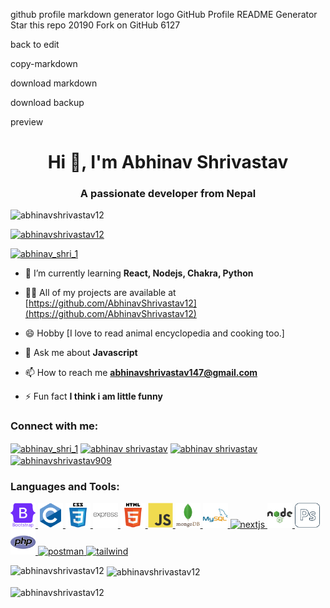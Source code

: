 github profile markdown generator logo
GitHub Profile README Generator
Star this repo
20190
Fork on GitHub
6127

back to edit

copy-markdown

download markdown

download backup

preview
<h1 align="center">Hi 👋, I'm Abhinav Shrivastav</h1>
<h3 align="center">A passionate developer from Nepal</h3>

<p align="left"> <img src="https://komarev.com/ghpvc/?username=abhinavshrivastav12&label=Profile%20views&color=0e75b6&style=flat" alt="abhinavshrivastav12" /> </p>

<p align="left"> <a href="https://github.com/ryo-ma/github-profile-trophy"><img src="https://github-profile-trophy.vercel.app/?username=abhinavshrivastav12" alt="abhinavshrivastav12" /></a> </p>

<p align="left"> <a href="https://twitter.com/abhinav_shri_1" target="blank"><img src="https://img.shields.io/twitter/follow/abhinav_shri_1?logo=twitter&style=for-the-badge" alt="abhinav_shri_1" /></a> </p>

- 🌱 I’m currently learning **React, Nodejs, Chakra, Python**

- 👨‍💻 All of my projects are available at [https://github.com/AbhinavShrivastav12](https://github.com/AbhinavShrivastav12)

- 😄 Hobby [I love to read animal encyclopedia and cooking too.]
- 💬 Ask me about **Javascript**

- 📫 How to reach me **abhinavshrivastav147@gmail.com**

- ⚡ Fun fact **I think i am little funny**

<h3 align="left">Connect with me:</h3>
<p align="left">
<a href="https://twitter.com/abhinav_shri_1" target="blank"><img align="center" src="https://raw.githubusercontent.com/rahuldkjain/github-profile-readme-generator/master/src/images/icons/Social/twitter.svg" alt="abhinav_shri_1" height="30" width="40" /></a>
<a href="https://linkedin.com/in/abhinav shrivastav" target="blank"><img align="center" src="https://raw.githubusercontent.com/rahuldkjain/github-profile-readme-generator/master/src/images/icons/Social/linked-in-alt.svg" alt="abhinav shrivastav" height="30" width="40" /></a>
<a href="https://stackoverflow.com/users/abhinav shrivastav" target="blank"><img align="center" src="https://raw.githubusercontent.com/rahuldkjain/github-profile-readme-generator/master/src/images/icons/Social/stack-overflow.svg" alt="abhinav shrivastav" height="30" width="40" /></a>
<a href="https://instagram.com/abhinavshrivastav909" target="blank"><img align="center" src="https://raw.githubusercontent.com/rahuldkjain/github-profile-readme-generator/master/src/images/icons/Social/instagram.svg" alt="abhinavshrivastav909" height="30" width="40" /></a>
</p>

<h3 align="left">Languages and Tools:</h3>
<p align="left"> <a href="https://getbootstrap.com" target="_blank" rel="noreferrer"> <img src="https://raw.githubusercontent.com/devicons/devicon/master/icons/bootstrap/bootstrap-plain-wordmark.svg" alt="bootstrap" width="40" height="40"/> </a> <a href="https://www.cprogramming.com/" target="_blank" rel="noreferrer"> <img src="https://raw.githubusercontent.com/devicons/devicon/master/icons/c/c-original.svg" alt="c" width="40" height="40"/> </a> <a href="https://www.w3schools.com/css/" target="_blank" rel="noreferrer"> <img src="https://raw.githubusercontent.com/devicons/devicon/master/icons/css3/css3-original-wordmark.svg" alt="css3" width="40" height="40"/> </a> <a href="https://expressjs.com" target="_blank" rel="noreferrer"> <img src="https://raw.githubusercontent.com/devicons/devicon/master/icons/express/express-original-wordmark.svg" alt="express" width="40" height="40"/> </a> <a href="https://www.w3.org/html/" target="_blank" rel="noreferrer"> <img src="https://raw.githubusercontent.com/devicons/devicon/master/icons/html5/html5-original-wordmark.svg" alt="html5" width="40" height="40"/> </a> <a href="https://developer.mozilla.org/en-US/docs/Web/JavaScript" target="_blank" rel="noreferrer"> <img src="https://raw.githubusercontent.com/devicons/devicon/master/icons/javascript/javascript-original.svg" alt="javascript" width="40" height="40"/> </a> <a href="https://www.mongodb.com/" target="_blank" rel="noreferrer"> <img src="https://raw.githubusercontent.com/devicons/devicon/master/icons/mongodb/mongodb-original-wordmark.svg" alt="mongodb" width="40" height="40"/> </a> <a href="https://www.mysql.com/" target="_blank" rel="noreferrer"> <img src="https://raw.githubusercontent.com/devicons/devicon/master/icons/mysql/mysql-original-wordmark.svg" alt="mysql" width="40" height="40"/> </a> <a href="https://nextjs.org/" target="_blank" rel="noreferrer"> <img src="https://cdn.worldvectorlogo.com/logos/nextjs-2.svg" alt="nextjs" width="40" height="40"/> </a> <a href="https://nodejs.org" target="_blank" rel="noreferrer"> <img src="https://raw.githubusercontent.com/devicons/devicon/master/icons/nodejs/nodejs-original-wordmark.svg" alt="nodejs" width="40" height="40"/> </a> <a href="https://www.photoshop.com/en" target="_blank" rel="noreferrer"> <img src="https://raw.githubusercontent.com/devicons/devicon/master/icons/photoshop/photoshop-line.svg" alt="photoshop" width="40" height="40"/> </a> <a href="https://www.php.net" target="_blank" rel="noreferrer"> <img src="https://raw.githubusercontent.com/devicons/devicon/master/icons/php/php-original.svg" alt="php" width="40" height="40"/> </a> <a href="https://postman.com" target="_blank" rel="noreferrer"> <img src="https://www.vectorlogo.zone/logos/getpostman/getpostman-icon.svg" alt="postman" width="40" height="40"/> </a> <a href="https://tailwindcss.com/" target="_blank" rel="noreferrer"> <img src="https://www.vectorlogo.zone/logos/tailwindcss/tailwindcss-icon.svg" alt="tailwind" width="40" height="40"/> </a> </p>

<p><img align="left" src="https://github-readme-stats.vercel.app/api/top-langs?username=abhinavshrivastav12&show_icons=true&locale=en&layout=compact" alt="abhinavshrivastav12" /></p>

<p>&nbsp;<img align="center" src="https://github-readme-stats.vercel.app/api?username=abhinavshrivastav12&show_icons=true&locale=en" alt="abhinavshrivastav12" /></p>

<p><img align="center" src="https://github-readme-streak-stats.herokuapp.com/?user=abhinavshrivastav12&" alt="abhinavshrivastav12" /></p>
